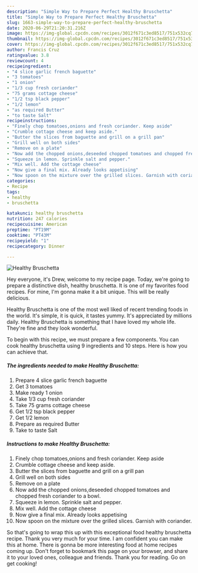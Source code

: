```yaml
---
description: "Simple Way to Prepare Perfect Healthy Bruschetta"
title: "Simple Way to Prepare Perfect Healthy Bruschetta"
slug: 1663-simple-way-to-prepare-perfect-healthy-bruschetta
date: 2020-06-29T21:20:31.216Z
image: https://img-global.cpcdn.com/recipes/3012f671c3ed8517/751x532cq70/healthy-bruschetta-recipe-main-photo.jpg
thumbnail: https://img-global.cpcdn.com/recipes/3012f671c3ed8517/751x532cq70/healthy-bruschetta-recipe-main-photo.jpg
cover: https://img-global.cpcdn.com/recipes/3012f671c3ed8517/751x532cq70/healthy-bruschetta-recipe-main-photo.jpg
author: Francis Cruz
ratingvalue: 3.8
reviewcount: 4
recipeingredient:
- "4 slice garlic french baguette"
- "3 tomatoes"
- "1 onion"
- "1/3 cup fresh coriander"
- "75 grams cottage cheese"
- "1/2 tsp black pepper"
- "1/2 lemon"
- "as required Butter"
- "to taste Salt"
recipeinstructions:
- "Finely chop tomatoes,onions and fresh coriander. Keep aside"
- "Crumble cottage cheese and keep aside."
- "Butter the slices from baguette and grill on a grill pan"
- "Grill well on both sides"
- "Remove on a plate"
- "Now add the chopped onions,deseeded chopped tomatoes and chopped fresh coriander to a bowl."
- "Squeeze in lemon. Sprinkle salt and pepper."
- "Mix well. Add the cottage cheese"
- "Now give a final mix. Already looks appetising"
- "Now spoon on the mixture over the grilled slices. Garnish with coriander."
categories:
- Recipe
tags:
- healthy
- bruschetta

katakunci: healthy bruschetta 
nutrition: 247 calories
recipecuisine: American
preptime: "PT19M"
cooktime: "PT43M"
recipeyield: "1"
recipecategory: Dinner

---
```



![Healthy Bruschetta](https://img-global.cpcdn.com/recipes/3012f671c3ed8517/751x532cq70/healthy-bruschetta-recipe-main-photo.jpg)

Hey everyone, it's Drew, welcome to my recipe page. Today, we're going to prepare a distinctive dish, healthy bruschetta. It is one of my favorites food recipes. For mine, I'm gonna make it a bit unique. This will be really delicious.



Healthy Bruschetta is one of the most well liked of recent trending foods in the world. It's simple, it is quick, it tastes yummy. It's appreciated by millions daily. Healthy Bruschetta is something that I have loved my whole life. They're fine and they look wonderful.


To begin with this recipe, we must prepare a few components. You can cook healthy bruschetta using 9 ingredients and 10 steps. Here is how you can achieve that.

<!--inarticleads1-->

##### The ingredients needed to make Healthy Bruschetta:

1. Prepare 4 slice garlic french baguette
1. Get 3 tomatoes
1. Make ready 1 onion
1. Take 1/3 cup fresh coriander
1. Take 75 grams cottage cheese
1. Get 1/2 tsp black pepper
1. Get 1/2 lemon
1. Prepare as required Butter
1. Take to taste Salt




<!--inarticleads2-->

##### Instructions to make Healthy Bruschetta:

1. Finely chop tomatoes,onions and fresh coriander. Keep aside
1. Crumble cottage cheese and keep aside.
1. Butter the slices from baguette and grill on a grill pan
1. Grill well on both sides
1. Remove on a plate
1. Now add the chopped onions,deseeded chopped tomatoes and chopped fresh coriander to a bowl.
1. Squeeze in lemon. Sprinkle salt and pepper.
1. Mix well. Add the cottage cheese
1. Now give a final mix. Already looks appetising
1. Now spoon on the mixture over the grilled slices. Garnish with coriander.




So that's going to wrap this up with this exceptional food healthy bruschetta recipe. Thank you very much for your time. I am confident you can make this at home. There is gonna be more interesting food at home recipes coming up. Don't forget to bookmark this page on your browser, and share it to your loved ones, colleague and friends. Thank you for reading. Go on get cooking!
